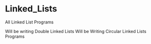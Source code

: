 # Linked_Lists
All Linked List Programs

Will be writing Double Linked Lists 
Will be Writing Circular Linked Lists Programs
